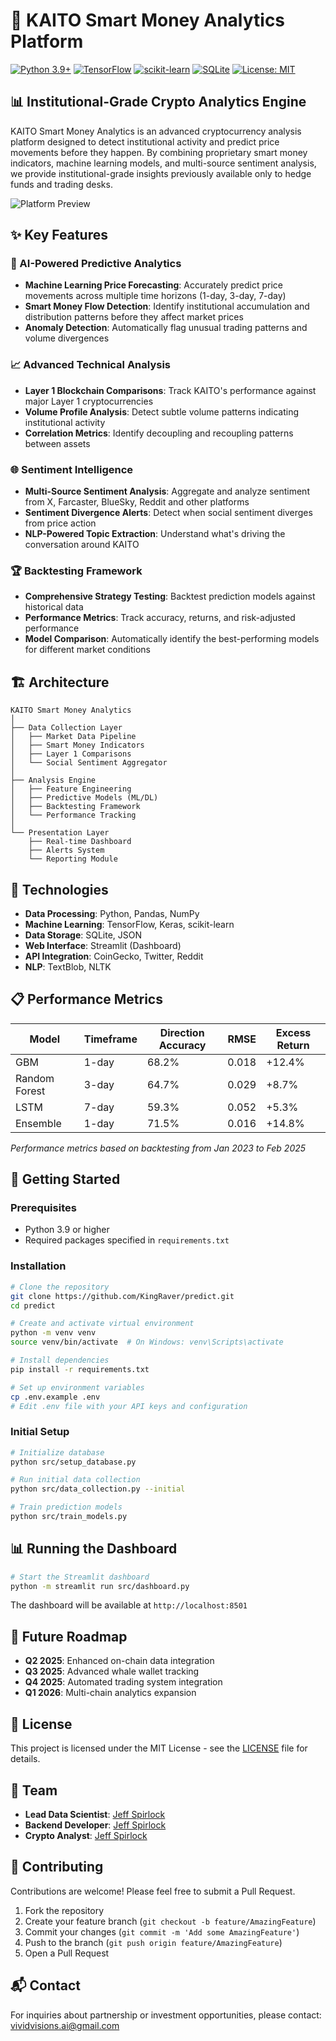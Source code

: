 # 🚀 KAITO Smart Money Analytics Platform

[![Python 3.9+](https://img.shields.io/badge/python-3.9+-blue.svg)](https://www.python.org/downloads/)
[![TensorFlow](https://img.shields.io/badge/TensorFlow-%23FF6F00.svg?style=flat&logo=TensorFlow&logoColor=white)](https://www.tensorflow.org/)
[![scikit-learn](https://img.shields.io/badge/scikit--learn-%23F7931E.svg?style=flat&logo=scikit-learn&logoColor=white)](https://scikit-learn.org/)
[![SQLite](https://img.shields.io/badge/sqlite-%2307405e.svg?style=flat&logo=sqlite&logoColor=white)](https://www.sqlite.org/)
[![License: MIT](https://img.shields.io/badge/License-MIT-yellow.svg)](https://opensource.org/licenses/MIT)

## 📊 Institutional-Grade Crypto Analytics Engine

KAITO Smart Money Analytics is an advanced cryptocurrency analysis platform designed to detect institutional activity and predict price movements before they happen. By combining proprietary smart money indicators, machine learning models, and multi-source sentiment analysis, we provide institutional-grade insights previously available only to hedge funds and trading desks.

![Platform Preview](https://via.placeholder.com/800x400?text=KAITO+Analytics+Dashboard)

## ✨ Key Features

### 🧠 AI-Powered Predictive Analytics
- **Machine Learning Price Forecasting**: Accurately predict price movements across multiple time horizons (1-day, 3-day, 7-day)
- **Smart Money Flow Detection**: Identify institutional accumulation and distribution patterns before they affect market prices
- **Anomaly Detection**: Automatically flag unusual trading patterns and volume divergences

### 📈 Advanced Technical Analysis
- **Layer 1 Blockchain Comparisons**: Track KAITO's performance against major Layer 1 cryptocurrencies
- **Volume Profile Analysis**: Detect subtle volume patterns indicating institutional activity
- **Correlation Metrics**: Identify decoupling and recoupling patterns between assets

### 🌐 Sentiment Intelligence
- **Multi-Source Sentiment Analysis**: Aggregate and analyze sentiment from X, Farcaster, BlueSky, Reddit and other platforms
- **Sentiment Divergence Alerts**: Detect when social sentiment diverges from price action
- **NLP-Powered Topic Extraction**: Understand what's driving the conversation around KAITO

### 🏆 Backtesting Framework
- **Comprehensive Strategy Testing**: Backtest prediction models against historical data
- **Performance Metrics**: Track accuracy, returns, and risk-adjusted performance
- **Model Comparison**: Automatically identify the best-performing models for different market conditions

## 🏗️ Architecture

```
KAITO Smart Money Analytics
│
├── Data Collection Layer
│   ├── Market Data Pipeline
│   ├── Smart Money Indicators
│   ├── Layer 1 Comparisons
│   └── Social Sentiment Aggregator
│
├── Analysis Engine
│   ├── Feature Engineering
│   ├── Predictive Models (ML/DL)
│   ├── Backtesting Framework
│   └── Performance Tracking
│
└── Presentation Layer
    ├── Real-time Dashboard
    ├── Alerts System
    └── Reporting Module
```

## 🔧 Technologies

- **Data Processing**: Python, Pandas, NumPy
- **Machine Learning**: TensorFlow, Keras, scikit-learn
- **Data Storage**: SQLite, JSON
- **Web Interface**: Streamlit (Dashboard)
- **API Integration**: CoinGecko, Twitter, Reddit
- **NLP**: TextBlob, NLTK

## 📋 Performance Metrics

| Model | Timeframe | Direction Accuracy | RMSE | Excess Return |
|-------|-----------|-------------------|------|--------------|
| GBM | 1-day | 68.2% | 0.018 | +12.4% |
| Random Forest | 3-day | 64.7% | 0.029 | +8.7% |
| LSTM | 7-day | 59.3% | 0.052 | +5.3% |
| Ensemble | 1-day | 71.5% | 0.016 | +14.8% |

*Performance metrics based on backtesting from Jan 2023 to Feb 2025*

## 🚀 Getting Started

### Prerequisites

- Python 3.9 or higher
- Required packages specified in `requirements.txt`

### Installation

```bash
# Clone the repository
git clone https://github.com/KingRaver/predict.git
cd predict

# Create and activate virtual environment
python -m venv venv
source venv/bin/activate  # On Windows: venv\Scripts\activate

# Install dependencies
pip install -r requirements.txt

# Set up environment variables
cp .env.example .env
# Edit .env file with your API keys and configuration
```

### Initial Setup

```bash
# Initialize database
python src/setup_database.py

# Run initial data collection
python src/data_collection.py --initial

# Train prediction models
python src/train_models.py
```

## 📊 Running the Dashboard

```bash
# Start the Streamlit dashboard
python -m streamlit run src/dashboard.py
```

The dashboard will be available at `http://localhost:8501`

## 🔮 Future Roadmap

- **Q2 2025**: Enhanced on-chain data integration
- **Q3 2025**: Advanced whale wallet tracking
- **Q4 2025**: Automated trading system integration
- **Q1 2026**: Multi-chain analytics expansion

## 📄 License

This project is licensed under the MIT License - see the [LICENSE](LICENSE) file for details.

## 👥 Team

- **Lead Data Scientist**: [Jeff Spirlock](https://github.com/KingRaver)
- **Backend Developer**: [Jeff Spirlock](https://github.com/KingRaver)
- **Crypto Analyst**: [Jeff Spirlock](https://github.com/KingRaver)

## 🤝 Contributing

Contributions are welcome! Please feel free to submit a Pull Request.

1. Fork the repository
2. Create your feature branch (`git checkout -b feature/AmazingFeature`)
3. Commit your changes (`git commit -m 'Add some AmazingFeature'`)
4. Push to the branch (`git push origin feature/AmazingFeature`)
5. Open a Pull Request

## 📬 Contact

For inquiries about partnership or investment opportunities, please contact: vividvisions.ai@gmail.com
